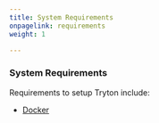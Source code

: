 ```yaml
---
title: System Requirements
onpagelink: requirements
weight: 1

---
```


### **System Requirements**

Requirements to setup Tryton include:

- [Docker](https://docs.docker.com/get-docker/)
 
